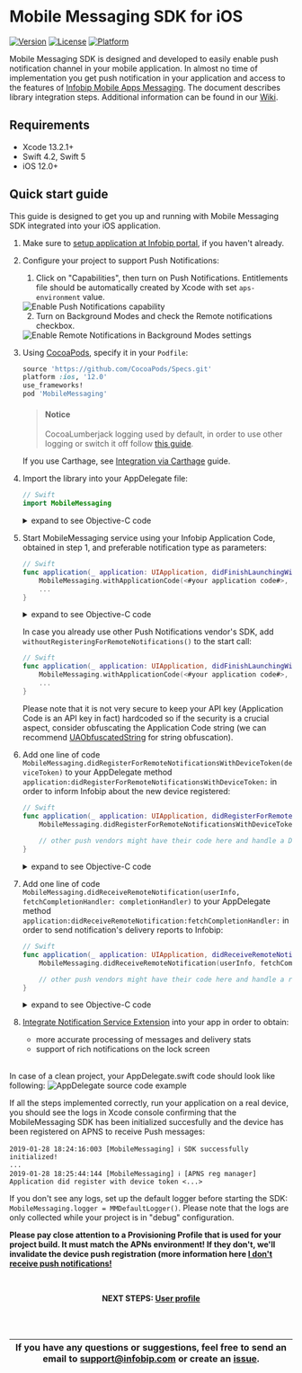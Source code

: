 # Mobile Messaging SDK for iOS

[![Version](https://img.shields.io/cocoapods/v/MobileMessaging.svg?style=flat)](http://cocoapods.org/pods/MobileMessaging)
[![License](https://img.shields.io/cocoapods/l/MobileMessaging.svg?style=flat)](http://cocoapods.org/pods/MobileMessaging)
[![Platform](https://img.shields.io/cocoapods/p/MobileMessaging.svg?style=flat)](http://cocoapods.org/pods/MobileMessaging)

Mobile Messaging SDK is designed and developed to easily enable push notification channel in your mobile application. In almost no time of implementation you get push notification in your application and access to the features of <a href="https://www.infobip.com/en/products/mobile-app-messaging" target="_blank">Infobip Mobile Apps Messaging</a>. The document describes library integration steps. Additional information can be found in our <a href="https://github.com/infobip/mobile-messaging-sdk-ios/wiki" target="_blank">Wiki</a>.

## Requirements
- Xcode 13.2.1+
- Swift 4.2, Swift 5
- iOS 12.0+

## Quick start guide
This guide is designed to get you up and running with Mobile Messaging SDK integrated into your iOS application.

1. Make sure to <a href="https://www.infobip.com/docs/mobile-app-messaging/create-mobile-application-profile" target="_blank">setup application at Infobip portal</a>, if you haven't already.

2. Configure your project to support Push Notifications:
    1. Click on "Capabilities", then turn on Push Notifications. Entitlements file should be automatically created by Xcode with set `aps-environment` value.
    <img src="https://github.com/infobip/mobile-messaging-sdk-ios/wiki/Images/push_capabilities.png?raw=true" alt="Enable Push Notifications capability"/>
    
    2. Turn on Background Modes and check the Remote notifications checkbox.
    <img src="https://github.com/infobip/mobile-messaging-sdk-ios/wiki/Images/background_modes.png?raw=true" alt="Enable Remote Notifications in Background Modes settings"/>
    
3. Using <a href="https://guides.cocoapods.org/using/getting-started.html#getting-started" target="_blank">CocoaPods</a>, specify it in your `Podfile`:

    ```ruby
    source 'https://github.com/CocoaPods/Specs.git'
    platform :ios, '12.0'
    use_frameworks!
    pod 'MobileMessaging'
    ```

    > #### Notice 
    > CocoaLumberjack logging used by default, in order to use other logging or switch it off follow [this guide](https://github.com/infobip/mobile-messaging-sdk-ios/wiki/How-to-install-the-SDK-without-CocoaLumberjack%3F).

    If you use Carthage, see <a href="https://github.com/infobip/mobile-messaging-sdk-ios/wiki/Integration-via-Carthage" target="_blank">Integration via Carthage</a> guide.

4. Import the library into your AppDelegate file:

    ```swift
    // Swift
    import MobileMessaging
    ```
    <details><summary>expand to see Objective-C code</summary>
    <p>

    ```objective-c
    @import MobileMessaging;
    ```

    </p>
    </details>

5. Start MobileMessaging service using your Infobip Application Code, obtained in step 1, and preferable notification type as parameters:

    ```swift
    // Swift
    func application(_ application: UIApplication, didFinishLaunchingWithOptions launchOptions: [UIApplication.LaunchOptionsKey : Any]? = nil) -> Bool {
        MobileMessaging.withApplicationCode(<#your application code#>, notificationType: <#for example MMUserNotificationType(options: [.alert, .sound])#>)?.start()
        ...
    }   
    ```

    <details><summary>expand to see Objective-C code</summary>
    <p>

    ```objective-c
    - (BOOL)application:(UIApplication *)application didFinishLaunchingWithOptions:(NSDictionary *)launchOptions {
        MMUserNotificationType *userNotificationType = [[MMUserNotificationType alloc] initWithOptions:<#for example @[MMUserNotificationType.alert, MMUserNotificationType.sound]#>;
        [[MobileMessaging withApplicationCode: <#your application code#> notificationType: userNotificationType] start:nil];
        ...
    }
    ```

    </p>
    </details>

    In case you already use other Push Notifications vendor's SDK, add `withoutRegisteringForRemoteNotifications()` to the start call:
    
    ```swift
    // Swift
    func application(_ application: UIApplication, didFinishLaunchingWithOptions launchOptions: [UIApplication.LaunchOptionsKey : Any]? = nil) -> Bool {
        MobileMessaging.withApplicationCode(<#your application code#>, notificationType: <#for example MMUserNotificationType(options: [.alert, .sound])#>)?.withoutRegisteringForRemoteNotifications()?.start()
        ...
    }   
    ```

    Please note that it is not very secure to keep your API key (Application Code is an API key in fact) hardcoded so if the security is a crucial aspect, consider obfuscating the Application Code string (we can recommend <a href="https://github.com/UrbanApps/UAObfuscatedString" target="_blank">UAObfuscatedString</a> for string obfuscation).

6. Add one line of code `MobileMessaging.didRegisterForRemoteNotificationsWithDeviceToken(deviceToken)` to your AppDelegate method `application:didRegisterForRemoteNotificationsWithDeviceToken:` in order to inform Infobip about the new device registered:

    ```swift
    // Swift
    func application(_ application: UIApplication, didRegisterForRemoteNotificationsWithDeviceToken deviceToken: Data) {
        MobileMessaging.didRegisterForRemoteNotificationsWithDeviceToken(deviceToken)
        
        // other push vendors might have their code here and handle a Device Token as well
    }
    ```

    <details><summary>expand to see Objective-C code</summary>
    <p>

    ```objective-c
    - (void)application:(UIApplication *)application didRegisterForRemoteNotificationsWithDeviceToken:(NSData *)deviceToken {
        [MobileMessaging didRegisterForRemoteNotificationsWithDeviceToken:deviceToken];

        // other push vendors might have their code here and handle a Device Token as well
    }
    ```

    </p>
    </details>

7. Add one line of code `MobileMessaging.didReceiveRemoteNotification(userInfo, fetchCompletionHandler: completionHandler)` to your AppDelegate method `application:didReceiveRemoteNotification:fetchCompletionHandler:` in order to send notification's delivery reports to Infobip:

    ```swift
    // Swift
    func application(_ application: UIApplication, didReceiveRemoteNotification userInfo: [AnyHashable : Any], fetchCompletionHandler completionHandler: @escaping (UIBackgroundFetchResult) -> Void) {
        MobileMessaging.didReceiveRemoteNotification(userInfo, fetchCompletionHandler: completionHandler)

        // other push vendors might have their code here and handle a remove notification as well
    }
    ```

    <details><summary>expand to see Objective-C code</summary>
    <p>

    ```objective-c
    - (void)application:(UIApplication *)application didReceiveRemoteNotification:(NSDictionary *)userInfo fetchCompletionHandler:(void (^)(UIBackgroundFetchResult result))completionHandler {
        [MobileMessaging didReceiveRemoteNotification:userInfo fetchCompletionHandler:completionHandler];

        // other push vendors might have their code here and handle a remove notification as well
    }
    ```

    </p>
    </details>

8. [Integrate Notification Service Extension](https://github.com/infobip/mobile-messaging-sdk-ios/wiki/Notification-Service-Extension-for-Rich-Notifications-and-better-delivery-reporting-on-iOS-10) into your app in order to obtain:
    - more accurate processing of messages and delivery stats
    - support of rich notifications on the lock screen

<br>
In case of a clean project, your AppDelegate.swift code should look like following:
<img src="https://github.com/infobip/mobile-messaging-sdk-ios/wiki/Images/app_delegate.png?raw=true" alt="AppDelegate source code example"/>

If all the steps implemented correctly, run your application on a real device, you should see the logs in Xcode console confirming that the MobileMessaging SDK has been initialized succesfully and the device has been registered on APNS to receive Push messages:
```
2019-01-28 18:24:16:003 [MobileMessaging] ℹ️ SDK successfully initialized!
...
2019-01-28 18:25:44:144 [MobileMessaging] ℹ️ [APNS reg manager] Application did register with device token <...>
```
If you don't see any logs, set up the default logger before starting the SDK: `MobileMessaging.logger = MMDefaultLogger()`. Please note that the logs are only collected while your project is in "debug" configuration.

**Please pay close attention to a Provisioning Profile that is used for your project build. It must match the APNs environment! If they don't, we'll invalidate the device push registration (more information here [I don't receive push notifications!](https://github.com/infobip/mobile-messaging-sdk-ios/wiki/I-don't-receive-push-notifications)**

<br>
<p align="center"><b>NEXT STEPS: <a href="https://github.com/infobip/mobile-messaging-sdk-ios/wiki/User-profile">User profile</a></b></p>
<br>
<br>

| If you have any questions or suggestions, feel free to send an email to support@infobip.com or create an <a href="https://github.com/infobip/mobile-messaging-sdk-ios/issues" target="_blank">issue</a>. |
|---|